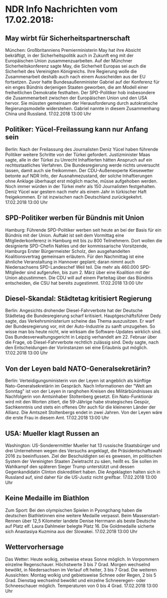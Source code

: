 # NDR Info Nachrichten vom 17.02.2018:


## May wirbt für Sicherheitspartnerschaft
München:	Großbritanniens Premierministerin May hat ihre Absicht bekräftigt, in der Sicherheitspolitik auch in Zukunft eng mit der Europäischen Union zusammenzuarbeiten. Auf der Münchner Sicherheitskonferenz sagte May, die Sicherheit Europas sei auch die Sicherheit des Vereinigten Königreichs. Ihre Regierung wolle die Zusammenarbeit deshalb auch nach einem Ausscheiden aus der EU fortsetzen. Zuvor hatte Bundesaußenminister Gabriel auf der Konferenz für ein enges Bündnis derjenigen Staaten geworben, die am Modell einer freiheitlichen Demokratie festhalten. Der SPD-Politiker hob insbesondere die Zusammenarbeit zwischen der Europäischen Union und den USA hervor. Sie müssten gemeinsam der Herausforderung durch autokratische Regierungsmodelle widerstehen. Gabriel nannte in diesem Zusammenhang China und Russland. 17.02.2018 13:00 Uhr 

## Politiker: Yücel-Freilassung kann nur Anfang sein
Berlin: Nach der Freilassung des Journalisten Deniz Yücel haben führende Politiker weitere Schritte von der Türkei gefordert. Justizminister Maas sagte, alle in der Türkei zu Unrecht Inhaftierten hätten Anspruch auf ein rechtsstaatliches Verfahren. Die Bundesregierung werde nichts unversucht lassen, damit auch sie freikommen. Der CDU-Außenexperte Kiesewetter betonte auf NDR Info, der Ausnahmezustand, der solche Inhaftierungen ohne Anklage überhaupt erst möglich mache, müsse aufgehoben werden. Noch immer würden in der Türkei mehr als 150 Journalisten festgehalten. Deniz Yücel war gestern nach mehr als einem Jahr in türkischer Haft freigekommen. Er ist inzwischen nach Deutschland zurückgekehrt. 17.02.2018 13:00 Uhr 

## SPD-Politiker werben für Bündnis mit Union
Hamburg:	Führende SPD-Politiker werben seit heute an bei der Basis für ein Bündnis mit der Union. Auftakt ist seit dem Vormittag eine Mitgliederkonferenz in Hamburg mit bis zu 800 Teilnehmern. Dort wollen die designierte SPD-Chefin Nahles und der kommissarische Vorsitzende, Hamburgs Erster Bürgermeister Scholz, den ausgehandelten Koalitionsvertrag gemeinsam erläutern. Für den Nachmittag ist eine ähnliche Veranstaltung in Hannover geplant; daran nimmt auch Niedersachsens SPD-Landeschef Weil teil. Die mehr als 460.000 SPD-Mitglieder sind aufgerufen, bis zum 2. März über eine Koalition mit der Union abzustimmen. Die CDU will auf einem Parteitag über das Bündnis entscheiden, die CSU hat bereits zugestimmt. 17.02.2018 13:00 Uhr 

## Diesel-Skandal: Städtetag kritisiert Regierung
Berlin: Angesichts drohender Diesel-Fahrverbote hat der Deutsche Städtetag die Bundesregierung scharf kritisiert. Hauptgeschäftsführer Dedy sagte, das Verkehrsministerium scheine das Thema auszusitzen. Er warf der Bundesregierung vor, mit der Auto-Industrie zu sanft umzugehen. So wisse man bis heute nicht, wie wirksam die Software-Updates wirklich sind. Das Bundesverwaltungsgericht in Leipzig verhandelt am 22. Februar über die Frage, ob Diesel-Fahrverbote rechtlich zulässig sind. Dedy sagte, nach den Entscheidungen der Vorinstanzen sei eine Erlaubnis gut möglich. 17.02.2018 13:00 Uhr 

## Von der Leyen bald NATO-Generalsekretärin?
Berlin: Verteidigungsministerin von der Leyen ist angeblich als künftige Nato-Generalsekretärin im Gespräch. Nach Informationen der "Welt am Sonntag" ist von der Leyen in ranghohen Kreisen des Militärbündnisses als Nachfolgerin von Amtsinhaber Stoltenberg gesetzt. Ein Nato-Funktionär wird mit den Worten zitiert, die 59-Jährige habe strategisches Gespür, Sachkenntnis und stets ein offenes Ohr auch für die kleineren Länder der Allianz. Die Amtszeit Stoltenbergs endet in zwei Jahren. Von der Leyen wäre die erste Frau in diesem Amt. 17.02.2018 13:00 Uhr 

## USA: Mueller klagt Russen an
Washington: US-Sonderermittler Mueller hat 13 russische Staatsbürger und drei Unternehmen wegen des Versuchs angeklagt, die Präsidentschaftswahl 2016 zu beeinflussen. Ziel der Beschuldigten sei es gewesen, im politischen System der Vereinigten Staaten Zwietracht zu säen, heißt es. Sie sollen im Wahlkampf den späteren Sieger Trump unterstützt und dessen Gegenkandidatin Clinton diskreditiert haben. Die Angeklagten halten sich in Russland auf, sind daher für die US-Justiz nicht greifbar. 17.02.2018 13:00 Uhr 

## Keine Medaille im Biathlon
Zum Sport: Bei den olympischen Spielen in Pyongchang haben die deutschen Biathletinnen eine weitere Medaille verpasst. Beim Massenstart-Rennen über 12,5 Kilometer landete Denise Herrmann als beste Deutsche auf Platz elf. Laura Dahlmeier belegte Platz 16. Die Goldmedaille sicherte sich Anastasiya Kuzmina aus der Slowakei. 17.02.2018 13:00 Uhr 

## Wettervorhersage
Das Wetter: Heute wolkig, zeitweise etwas Sonne möglich. In Vorpommern einzelne Regenschauer. Höchstwerte 3 bis 7 Grad. Morgen wechselnd bewölkt, in Niedersachsen im Verlauf oft heiter, 3 bis 7 Grad. Die weiteren Aussichten:
Montag wolkig und gebietsweise Schnee oder Regen, 2 bis 5 Grad. Dienstag wechselnd bewölkt und einzelne Schneeregen- oder Schneeschauer möglich. Temperaturen von 0 bis 4 Grad. 17.02.2018 13:00 Uhr 
